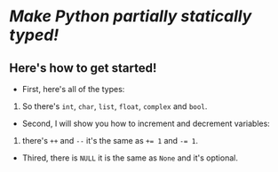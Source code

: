 # _Make Python partially statically typed!_
## Here's how to get started!

- First, here's all of the types:
1. So there's `int`, `char`, `list`, `float`, `complex` and `bool`.
- Second, I will show you how to increment and decrement variables:
1.  there's `++` and `--` it's the same as `+= 1` and `-= 1`.
- Thired, there is `NULL` it is the same as `None` and it's optional.
